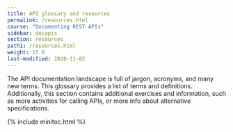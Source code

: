 ```yaml
---
title: API glossary and resources
permalink: /resources.html
course: "Documenting REST APIs"
sidebar: docapis
section: resources
path1: /resources.html
weight: 15.0
last-modified: 2020-11-02
---
```


The API documentation landscape is full of jargon, acronyms, and many new terms. This glossary provides a list of terms and definitions. Additionally, this section contains additional exercises and information, such as more activities for calling APIs, or more info about alternative specifications.

{% include minitoc.html %}
